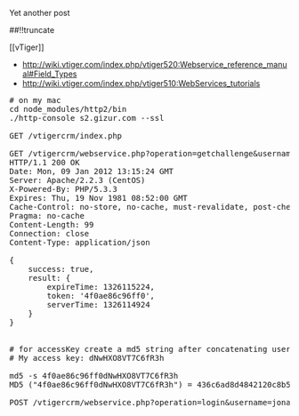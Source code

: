 Yet another post

[meta:author]: <> (Jonas Colmsjo)
[meta:title]: <> (Vtiger-web-services.md)
[meta:date]: <> (2012-01-01)
[meta:nested:key]: <> (Metadata value)

##!!truncate


[[vTiger]]


* http://wiki.vtiger.com/index.php/vtiger520:Webservice_reference_manual#Field_Types
* http://wiki.vtiger.com/index.php/vtiger510:WebServices_tutorials


<pre>
# on my mac
cd node_modules/http2/bin
./http-console s2.gizur.com --ssl

GET /vtigercrm/index.php

GET /vtigercrm/webservice.php?operation=getchallenge&username=jonas
HTTP/1.1 200 OK
Date: Mon, 09 Jan 2012 13:15:24 GMT
Server: Apache/2.2.3 (CentOS)
X-Powered-By: PHP/5.3.3
Expires: Thu, 19 Nov 1981 08:52:00 GMT
Cache-Control: no-store, no-cache, must-revalidate, post-check=0, pre-check=0
Pragma: no-cache
Content-Length: 99
Connection: close
Content-Type: application/json

{
    success: true,
    result: {
        expireTime: 1326115224,
        token: '4f0ae86c96ff0',
        serverTime: 1326114924
    }
}


# for accessKey create a md5 string after concatenating user accesskey from my preference page and the challenge token obtained from get challenge result
# My access key: dNwHXO8VT7C6fR3h

md5 -s 4f0ae86c96ff0dNwHXO8VT7C6fR3h
MD5 ("4f0ae86c96ff0dNwHXO8VT7C6fR3h") = 436c6ad8d4842120c8b5d3dbcba8b405

POST /vtigercrm/webservice.php?operation=login&username=jonas&accessKey=436c6ad8d4842120c8b5d3dbcba8b405



</pre>
